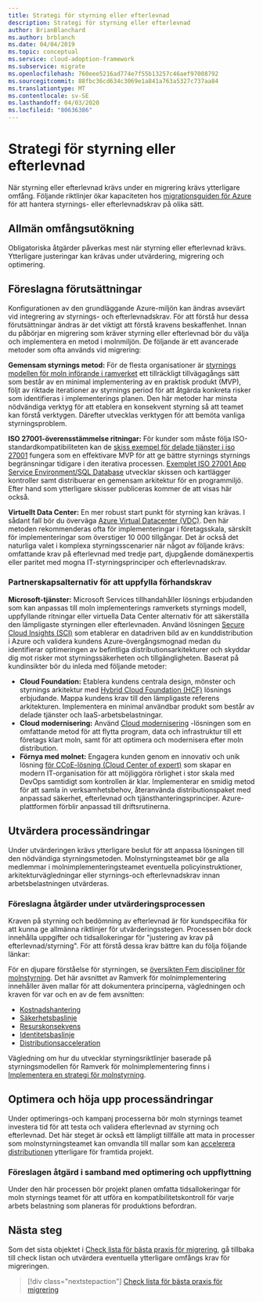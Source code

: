 ```yaml
---
title: Strategi för styrning eller efterlevnad
description: Strategi för styrning eller efterlevnad
author: BrianBlanchard
ms.author: brblanch
ms.date: 04/04/2019
ms.topic: conceptual
ms.service: cloud-adoption-framework
ms.subservice: migrate
ms.openlocfilehash: 760eee5216ad774e7f55b13257c46aef97008792
ms.sourcegitcommit: 88fbc36cd634c3069e1a841a763a5327c737aa84
ms.translationtype: MT
ms.contentlocale: sv-SE
ms.lasthandoff: 04/03/2020
ms.locfileid: "80636386"
---
```

# <a name="governance-or-compliance-strategy"></a>Strategi för styrning eller efterlevnad

När styrning eller efterlevnad krävs under en migrering krävs ytterligare omfång. Följande riktlinjer ökar kapaciteten hos [migrationsguiden för Azure](../azure-migration-guide/index.md) för att hantera styrnings- eller efterlevnadskrav på olika sätt.

## <a name="general-scope-expansion"></a>Allmän omfångsutökning

Obligatoriska åtgärder påverkas mest när styrning eller efterlevnad krävs. Ytterligare justeringar kan krävas under utvärdering, migrering och optimering.

## <a name="suggested-prerequisites"></a>Föreslagna förutsättningar

Konfigurationen av den grundläggande Azure-miljön kan ändras avsevärt vid integrering av styrnings- och efterlevnadskrav. För att förstå hur dessa förutsättningar ändras är det viktigt att förstå kravens beskaffenhet. Innan du påbörjar en migrering som kräver styrning eller efterlevnad bör du välja och implementera en metod i molnmiljön. De följande är ett avancerade metoder som ofta används vid migrering:

**Gemensam styrnings metod:** För de flesta organisationer är [styrnings modellen för moln införande i ramverket](../../govern/guides/index.md) ett tillräckligt tillvägagångs sätt som består av en minimal implementering av en praktisk produkt (MVP), följt av riktade iterationer av styrnings period för att åtgärda konkreta risker som identifieras i implementerings planen. Den här metoder har minsta nödvändiga verktyg för att etablera en konsekvent styrning så att teamet kan förstå verktygen. Därefter utvecklas verktygen för att bemöta vanliga styrningsproblem.

**ISO 27001-överensstämmelse ritningar:** För kunder som måste följa ISO-standardkompatibiliteten kan de [skiss exempel för delade tjänster i iso 27001](https://docs.microsoft.com/azure/governance/blueprints/samples/iso27001-shared/index) fungera som en effektivare MVP för att ge bättre styrnings styrnings begränsningar tidigare i den iterativa processen. [Exemplet ISO 27001 App Service Environment/SQL Database](https://docs.microsoft.com/azure/governance/blueprints/samples/iso27001-ase-sql-workload) utvecklar skissen och kartlägger kontroller samt distribuerar en gemensam arkitektur för en programmiljö. Efter hand som ytterligare skisser publiceras kommer de att visas här också.

**Virtuellt Data Center:** En mer robust start punkt för styrning kan krävas. I sådant fall bör du överväga [Azure Virtual Datacenter (VDC)](../../reference/vdc.md). Den här metoden rekommenderas ofta för implementeringar i företagsskala, särskilt för implementeringar som överstiger 10 000 tillgångar. Det är också det naturliga valet i komplexa styrningsscenarier när något av följande krävs: omfattande krav på efterlevnad med tredje part, djupgående domänexpertis eller paritet med mogna IT-styrningsprinciper och efterlevnadskrav.

### <a name="partnership-option-to-complete-prerequisites"></a>Partnerskapsalternativ för att uppfylla förhandskrav

**Microsoft-tjänster:** Microsoft Services tillhandahåller lösnings erbjudanden som kan anpassas till moln implementerings ramverkets styrnings modell, uppfyllande ritningar eller virtuella Data Center alternativ för att säkerställa den lämpligaste styrningen eller efterlevnaden. Använd lösningen [Secure Cloud Insights (SCI)](https://download.microsoft.com/download/C/7/C/C7CEA89D-7BDB-4E08-B998-737C13107361/Secure_Cloud_Insights_Datasheet_EN_US.pdf) som etablerar en datadriven bild av en kunddistribution i Azure och validera kundens Azure-övergångsmognad medan du identifierar optimeringen av befintliga distributionsarkitekturer och skyddar dig mot risker mot styrningssäkerheten och tillgängligheten. Baserat på kundinsikter bör du inleda med följande metoder:

- **Cloud Foundation:** Etablera kundens centrala design, mönster och styrnings arkitektur med [Hybrid Cloud Foundation (HCF)](https://download.microsoft.com/download/D/8/7/D872DFD0-1C46-4145-95E4-B5EAB2958B96/Hybrid_Cloud_Foundation_Datasheet_EN_US.pdf) lösnings erbjudande. Mappa kundens krav till den lämpligaste referens arkitekturen. Implementera en minimal användbar produkt som består av delade tjänster och IaaS-arbetsbelastningar.
- **Cloud modernisering:** Använd [Cloud modernisering](https://download.microsoft.com/download/3/7/3/373F90E3-8568-44F3-B096-CD9C1CD28AB7/Cloud_Modernization_Datasheet_EN_US.pdf) -lösningen som en omfattande metod för att flytta program, data och infrastruktur till ett företags klart moln, samt för att optimera och modernisera efter moln distribution.
- **Förnya med molnet:** Engagera kunden genom en innovativ och unik lösning [för CCoE-lösning (Cloud Center of expert)](https://download.microsoft.com/download/F/8/B/F8BBE4BD-E5F8-4DFB-82F7-C0A4E17051BB/Cloud_Center_of_Excellence_Datasheet_EN_US.pdf) som skapar en modern IT-organisation för att möjliggöra rörlighet i stor skala med DevOps samtidigt som kontrollen är klar. Implementerar en smidig metod för att samla in verksamhetsbehov, återanvända distributionspaket med anpassad säkerhet, efterlevnad och tjänsthanteringsprinciper. Azure-plattformen förblir anpassad till driftsrutinerna.

## <a name="assess-process-changes"></a>Utvärdera processändringar

Under utvärderingen krävs ytterligare beslut för att anpassa lösningen till den nödvändiga styrningsmetoden. Molnstyrningsteamet bör ge alla medlemmar i molnimplementeringsteamet eventuella policyinstruktioner, arkitekturvägledningar eller styrnings-och efterlevnadskrav innan arbetsbelastningen utvärderas.

### <a name="suggested-action-during-the-assess-process"></a>Föreslagna åtgärder under utvärderingsprocessen

Kraven på styrning och bedömning av efterlevnad är för kundspecifika för att kunna ge allmänna riktlinjer för utvärderingsstegen. Processen bör dock innehålla uppgifter och tidsallokeringar för "justering av krav på efterlevnad/styrning". För att förstå dessa krav bättre kan du följa följande länkar:

För en djupare förståelse för styrningen, se [översikten Fem discipliner för molnstyrning](../../govern/governance-disciplines.md). Det här avsnittet av Ramverk för molnimplementering innehåller även mallar för att dokumentera principerna, vägledningen och kraven för var och en av de fem avsnitten:

- [Kostnadshantering](../../govern/cost-management/template.md)
- [Säkerhetsbaslinje](../../govern/security-baseline/template.md)
- [Resurskonsekvens](../../govern/resource-consistency/template.md)
- [Identitetsbaslinje](../../govern/identity-baseline/template.md)
- [Distributionsacceleration](../../govern/deployment-acceleration/template.md)

Vägledning om hur du utvecklar styrningsriktlinjer baserade på styrningsmodellen för Ramverk för molnimplementering finns i [Implementera en strategi för molnstyrning](../../govern/corporate-policy.md).

## <a name="optimize-and-promote-process-changes"></a>Optimera och höja upp processändringar

Under optimerings-och kampanj processerna bör moln styrnings teamet investera tid för att testa och validera efterlevnad av styrning och efterlevnad. Det här steget är också ett lämpligt tillfälle att mata in processer som molnstyrningsteamet kan omvandla till mallar som kan [accelerera distributionen](../../govern/deployment-acceleration/index.md) ytterligare för framtida projekt.

### <a name="suggested-action-during-the-optimize-and-promote-process"></a>Föreslagen åtgärd i samband med optimering och uppflyttning

Under den här processen bör projekt planen omfatta tidsallokeringar för moln styrnings teamet för att utföra en kompatibilitetskontroll för varje arbets belastning som planeras för produktions befordran.

## <a name="next-steps"></a>Nästa steg

Som det sista objektet i [Check lista för bästa praxis för migrering](./index.md), gå tillbaka till check listan och utvärdera eventuella ytterligare omfångs krav för migreringen.

> [!div class="nextstepaction"]
> [Check lista för bästa praxis för migrering](./index.md)
